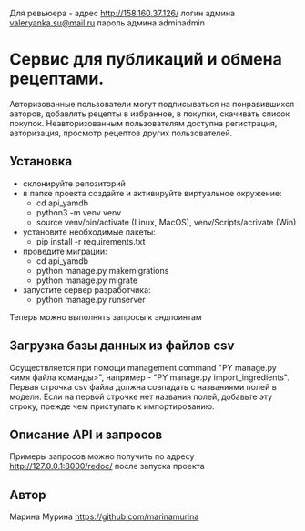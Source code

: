 Для ревьюера - 
адрес http://158.160.37.126/
логин админа valeryanka.su@mail.ru
пароль админа adminadmin

# Cервис для публикаций и обмена рецептами.
Авторизованные пользователи могут подписываться на понравившихся авторов, добавлять рецепты в избранное, в покупки, скачивать список покупок. Неавторизованным пользователям доступна регистрация, авторизация, просмотр рецептов других пользователей.

## Установка
* склонируйте репозиторий 
* в папке проекта создайте и активируйте виртуальное окружение:
    * cd api_yamdb
    * python3 -m venv venv
    * source venv/bin/activate (Linux, MacOS), venv/Scripts/acrivate (Win)
* установите необходимые пакеты:
    * pip install -r requirements.txt
* проведите миграции:
    * cd api_yamdb
    * python manage.py makemigrations
    * python manage.py migrate
* запустите сервер разработчика:
    * python manage.py runserver

Теперь можно выполнять запросы к эндпоинтам

## Загрузка базы данных из файлов csv
Осуществляется при помощи management command "PY manage.py <имя файла команды>", например - 
"PY manage.py import_ingredients".
Первая строчка csv файла должна совпадать с названиями полей в модели. Если на первой строчке нет названия полей, добавьте эту строку, прежде чем приступать к импортированию.

## Описание API и запросов

Примеры запросов можно получить по адресу http://127.0.0.1:8000/redoc/ после запуска проекта

## Автор

Марина Мурина https://github.com/marinamurina